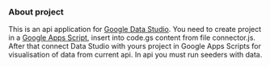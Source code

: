 ### About project 
This is an api application for <a href="https://datastudio.google.com/">Google Data Studio</a>. 
You need to create project in a <a href="https://script.google.com/home">Google Apps Script</a>, insert into code.gs content from file connector.js. 
After that connect Data Studio with yours project in Google Apps Scripts for visualisation of data from current api. 
In api you must run seeders with data.
